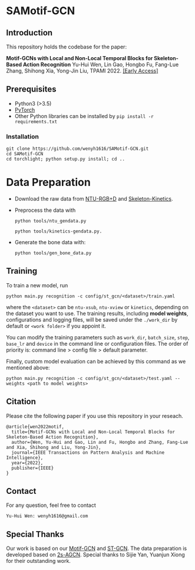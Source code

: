 # SAMotif-GCN

## Introduction
This repository holds the codebase for the paper:

**Motif-GCNs with Local and Non-Local Temporal Blocks for Skeleton-Based Action Recognition** Yu-Hui Wen, Lin Gao, Hongbo Fu, Fang-Lue Zhang, Shihong Xia, Yong-Jin Liu, TPAMI 2022. [[Early Access]](https://ieeexplore.ieee.org/document/9763364)


## Prerequisites
- Python3 (>3.5)
- [PyTorch](http://pytorch.org/)
- Other Python libraries can be installed by `pip install -r requirements.txt`


### Installation
``` shell
git clone https://github.com/wenyh1616/SAMotif-GCN.git 
cd SAMotif-GCN
cd torchlight; python setup.py install; cd ..
```

# Data Preparation

 - Download the raw data from [NTU-RGB+D](https://github.com/shahroudy/NTURGB-D) and [Skeleton-Kinetics](https://github.com/yysijie/st-gcn). 
            

[https://github.com/shahroudy/NTURGB-D]: NTU-RGB+D
[https://github.com/yysijie/st-gcn]: Skeleton-Kinetics

 - Preprocess the data with
  
    `python tools/ntu_gendata.py`
    
    `python tools/kinetics-gendata.py.`

 - Generate the bone data with: 
    
    `python tools/gen_bone_data.py`
    

## Training
To train a new model, run

```
python main.py recognition -c config/st_gcn/<dataset>/train.yaml
```
where the ```<dataset>``` can be ```ntu-xsub```, ```ntu-xview``` or ```kinetics```,  depending on the dataset you want to use.
The training results, including **model weights**, configurations and logging files, will be saved under the ```./work_dir``` by default or ```<work folder>``` if you appoint it.

You can modify the training parameters such as ```work_dir```, ```batch_size```, ```step```, ```base_lr``` and ```device``` in the command line or configuration files. The order of priority is:  command line > config file > default parameter. 

Finally, custom model evaluation can be achieved by this command as we mentioned above:
```
python main.py recognition -c config/st_gcn/<dataset>/test.yaml --weights <path to model weights>
```

## Citation
Please cite the following paper if you use this repository in your reseach.
```
@article{wen2022motif,
  title={Motif-GCNs with Local and Non-Local Temporal Blocks for Skeleton-Based Action Recognition},
  author={Wen, Yu-Hui and Gao, Lin and Fu, Hongbo and Zhang, Fang-Lue and Xia, Shihong and Liu, Yong-Jin},
  journal={IEEE Transactions on Pattern Analysis and Machine Intelligence},
  year={2022},
  publisher={IEEE}
}
```

## Contact
For any question, feel free to contact
```
Yu-Hui Wen: wenyh1616@gmail.com
```

## Special Thanks
Our work is based on our [Motif-GCN](https://github.com/wenyh1616/motif-stgcn) and [ST-GCN](https://github.com/yysijie/st-gcn). The data preparation is developed based on [2s-AGCN](https://github.com/lshiwjx/2s-AGCN). Special thanks to Sijie Yan, Yuanjun Xiong for their outstanding work.
